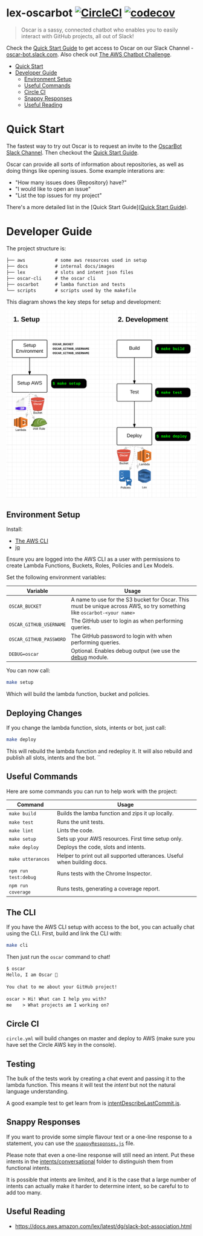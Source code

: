 # lex-oscarbot [![CircleCI](https://circleci.com/gh/mindmelting/lex-oscarbot.svg?style=svg&circle-token=f3df5063eb7b005165aa378212810a9b8c1c1d6c)](https://circleci.com/gh/mindmelting/lex-oscarbot) [![codecov](https://codecov.io/gh/mindmelting/lex-oscarbot/branch/master/graph/badge.svg?token=iQYwx3rf4b)](https://codecov.io/gh/mindmelting/lex-oscarbot)

> Oscar is a sassy, connected chatbot who enables you to easily interact with GitHub projects, all out of Slack!

Check the [Quick Start Guide](https://docs.google.com/document/d/18Cson5ZFJicqecOh9l_enK-nn5m8zuAMgCh0P9tMzzI/edit?usp=sharing) to get access to Oscar on our Slack Channel - [oscar-bot.slack.com](http://oscar-bot.slack.com). Also check out [The AWS Chatbot Challenge](https://aws.amazon.com/events/chatbot-challenge/).

- [Quick Start](#quick-start)
- [Developer Guide](#developer-guide)
	- [Environment Setup](#environment-setup)
	- [Useful Commands](#useful-commands)
	- [Circle CI](#circle-ci)
	- [Snappy Responses](#snappy-responses)
	- [Useful Reading](#useful-reading)

# Quick Start

The fastest way to try out Oscar is to request an invite to the [OscarBot Slack Channel](https://oscar-bot.slack.com). Then checkout the [Quick Start Guide](https://docs.google.com/document/d/18Cson5ZFJicqecOh9l_enK-nn5m8zuAMgCh0P9tMzzI/edit?usp=sharing).

Oscar can provide all sorts of information about repositories, as well as doing things like opening issues. Some example interations are:

- "How many issues does {Repository} have?"
- "I would like to open an issue"
- "List the top issues for my project"

There's a more detailed list in the [Quick Start Guide]([Quick Start Guide](https://docs.google.com/document/d/18Cson5ZFJicqecOh9l_enK-nn5m8zuAMgCh0P9tMzzI/edit?usp=sharing)).

# Developer Guide

The project structure is:

```
├── aws           # some aws resources used in setup
├── docs          # internal docs/images
├── lex           # slots and intent json files
├── oscar-cli     # the oscar cli
├── oscarbot      # lamba function and tests
└── scripts       # scripts used by the makefile
```

This diagram shows the key steps for setup and development:

![Setup & Development Guide Diagram](./docs/setup-and-develop-commands.png)

## Environment Setup

Install:

- [The AWS CLI](https://aws.amazon.com/cli/)
- [jq](https://stedolan.github.io/jq/download/)

Ensure you are logged into the AWS CLI as a user with permissions to create Lambda Functions, Buckets, Roles, Policies and Lex Models.

Set the following environment variables:

| Variable | Usage |
|----------|-------|
| `OSCAR_BUCKET` | A name to use for the S3 bucket for Oscar. This must be unique across AWS, so try something like `oscarbot-<your name>` |
| `OSCAR_GITHUB_USERNAME` | The GitHub user to login as when performing queries. |
| `OSCAR_GITHUB_PASSWORD` | The GitHub password to login with when performing queries. |
| `DEBUG=oscar` | Optional. Enables debug output (we use the [debug](https://www.npmjs.com/package/debug) module. |

You can now call:

```bash
make setup
```

Which will build the lambda function, bucket and policies.

## Deploying Changes

If you change the lambda function, slots, intents or bot, just call:

```bash
make deploy
```

This will rebuild the lambda function and redeploy it. It will also rebuild and publish all slots, intents and the bot.
``

## Useful Commands

Here are some commands you can run to help work with the project:

| Command | Usage |
|---------|-------|
| `make build` | Builds the lamba function and zips it up locally. |
| `make test` | Runs the unit tests. |
| `make lint` | Lints the code. |
| `make setup` | Sets up your AWS resources. First time setup only. |
| `make deploy` | Deploys the code, slots and intents. |
| `make utterances` | Helper to print out all supported utterances. Useful when building docs. |
| `npm run test:debug` | Runs tests with the Chrome Inspector. |
| `npm run coverage` | Runs tests, generating a coverage report. |

## The CLI

If you have the AWS CLI setup with access to the bot, you can actually chat using the CLI. First, build and link the CLI with:

```bash
make cli
```

Then just run the `oscar` command to chat!

```
$ oscar
Hello, I am Oscar 🤖

You chat to me about your GitHub project!

oscar > Hi! What can I help you with?
me    > What projects am I working on?
```

## Circle CI

`circle.yml` will build changes on master and deploy to AWS (make sure you have set the Circle AWS key in the console).

## Testing

The bulk of the tests work by creating a chat event and passing it to the lambda function. This means it will test the *intent* but not the natural language understanding.

A good example test to get learn from is [intentDescribeLastCommit.js](oscarbot/intentDescribeLastCommit.js).

## Snappy Responses

If you want to provide some simple flavour text or a one-line response to a statement, you can use the [`snappyResponses.js`](./functions/oscarbot/snappyResponses.js) file.

Please note that even a one-line response will still need an intent. Put these intents in the [intents/conversational](./intents/conversational) folder to distinguish them from functional intents.

It is possible that intents are limited, and it is the case that a large number of intents can actually make it harder to determine intent, so be careful to to add too many.

## Useful Reading

- https://docs.aws.amazon.com/lex/latest/dg/slack-bot-association.html

